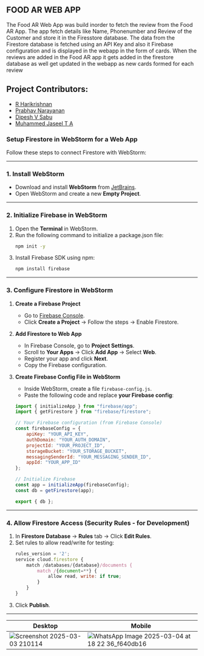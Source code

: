 ## FOOD AR WEB APP
The Food AR Web App was build inorder to fetch the review from the Food AR App. The app fetch details like Name, Phonenumber and Review of the Customer and store it in the Firesstore database. The data from the Firestore database is fetched using an API Key and also it Firebase configuration and is displayed in the webapp in the form of cards. When the reviews are added in the Food AR app it gets added in the firestore database as well get updated in the webapp as new cards formed for each review

## Project Contributors:
- [R Harikrishnan](https://github.com/harikrishnan669)
- [Prabhav Narayanan](https://github.com/Prabhav04)
- [Dipesh V Sabu](https://github.com/tanx314)
- [Muhammed Jaseel T A](https://github.com/Jaseel29)


### **Setup Firestore in WebStorm for a Web App**  

Follow these steps to connect Firestore with WebStorm:  

---

### **1. Install WebStorm**  
- Download and install **WebStorm** from [JetBrains](https://www.jetbrains.com/webstorm/download/).  
- Open WebStorm and create a new **Empty Project**.  

---

### **2. Initialize Firebase in WebStorm**  
1. Open the **Terminal** in WebStorm.  
2. Run the following command to initialize a package.json file:  
   ```sh
   npm init -y
   ```  
3. Install Firebase SDK using npm:  
   ```sh
   npm install firebase  
   ```

---

### **3. Configure Firestore in WebStorm**  
1. **Create a Firebase Project**  
   - Go to [Firebase Console](https://console.firebase.google.com/).  
   - Click **Create a Project** → Follow the steps → Enable Firestore.  

2. **Add Firestore to Web App**  
   - In Firebase Console, go to **Project Settings**.  
   - Scroll to **Your Apps** → Click **Add App** → Select **Web**.  
   - Register your app and click **Next**.  
   - Copy the Firebase configuration.  

3. **Create Firebase Config File in WebStorm**  
   - Inside WebStorm, create a file `firebase-config.js`.  
   - Paste the following code and replace **your Firebase config**:  

   ```javascript
   import { initializeApp } from "firebase/app";
   import { getFirestore } from "firebase/firestore";

   // Your Firebase configuration (from Firebase Console)
   const firebaseConfig = {
       apiKey: "YOUR_API_KEY",
       authDomain: "YOUR_AUTH_DOMAIN",
       projectId: "YOUR_PROJECT_ID",
       storageBucket: "YOUR_STORAGE_BUCKET",
       messagingSenderId: "YOUR_MESSAGING_SENDER_ID",
       appId: "YOUR_APP_ID"
   };

   // Initialize Firebase
   const app = initializeApp(firebaseConfig);
   const db = getFirestore(app);

   export { db };
   ```

---

### **4. Allow Firestore Access (Security Rules - for Development)**  
1. In **Firestore Database** → **Rules** tab → Click **Edit Rules**.  
2. Set rules to allow read/write for testing:  
   ```javascript
   rules_version = '2';
   service cloud.firestore {
       match /databases/{database}/documents {
           match /{document=**} {
               allow read, write: if true;
           }
       }
   }
   ```
3. Click **Publish**.  

---
| Desktop| Mobile |
|--|--|
|![Screenshot 2025-03-03 210114](https://github.com/user-attachments/assets/677214eb-2a83-40a1-9b5d-c940223443be)|![WhatsApp Image 2025-03-04 at 18 22 36_f640db16](https://github.com/user-attachments/assets/ef1c0cb2-d854-425b-8f24-db5aa9bd28dc)|

